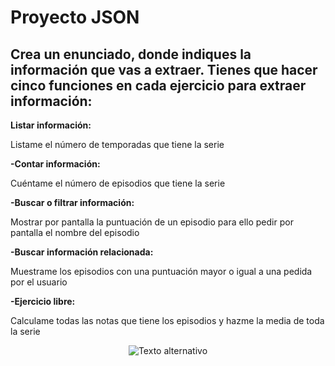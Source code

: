 # Proyecto JSON

## Crea un enunciado, donde indiques la información que vas a extraer. Tienes que hacer cinco funciones en cada ejercicio para extraer información:

**Listar información:**

Listame el número de temporadas que tiene la serie

**-Contar información:**

Cuéntame el número de episodios que tiene la serie

**-Buscar o filtrar información:**

Mostrar por pantalla la puntuación de un episodio para ello pedir por pantalla el nombre del episodio 

**-Buscar información relacionada:**

Muestrame los episodios con una puntuación mayor o igual a una pedida por el usuario 

**-Ejercicio libre:**

Calculame todas las notas que tiene los episodios y hazme la media de toda la serie

<p align="center">
  <img src="https://m.media-amazon.com/images/S/pv-target-images/b4df5b27cfa1fdb08f3bac3f40fd4bde199c78fd3c23e0e7c60be60c5ed3528d._BR-6_AC_SX720_FMwebp_.jpg" alt="Texto alternativo">
</p>

